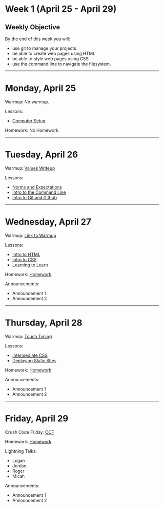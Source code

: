 # Week 1 (April 25 - April 29)
## Weekly Objective

By the end of this week you will:

- use git to manage your projects.
- be able to create web pages using HTML
- be able to style web pages using CSS
- use the command line to navigate the filesystem.

---

# Monday, April 25

Warmup: No warmup.

Lessons:
- [Computer Setup](https://workbook.galvanize.com/cohorts/68/articles/3052)

Homework: No Homework.

---

# Tuesday, April 26

Warmup: [Values Writeup](https://github.com/gSchool/values_writeup)

Lessons:
- [Norms and Expectations]()
- [Intro to the Command Line](https://workbook.galvanize.com/cohorts/68/articles/3057)
- [Intro to Git and Github](https://workbook.galvanize.com/cohorts/68/articles/3060)

---

# Wednesday, April 27

Warmup: [Link to Warmup](http://github.com/gSchool)

Lessons:
- [Intro to HTML](https://workbook.galvanize.com/cohorts/68/articles/3063)
- [Intro to CSS](https://workbook.galvanize.com/cohorts/68/articles/3070)
- [Learning to Learn](https://workbook.galvanize.com/cohorts/68/articles/3055)

Homework: [Homework](https://workbook.galvanize.com/cohorts/68/student_dashboard)

Announcements:
- Announcement 1
- Announcement 2

---

# Thursday, April 28

Warmup: [Touch Typing](https://workbook.galvanize.com/cohorts/68/articles/3053)

Lessons:
- [Intermediate CSS](https://workbook.galvanize.com/cohorts/68/articles/3071)
- [Deploying Static Sites](https://workbook.galvanize.com/cohorts/68/articles/3117)

Homework: [Homework](https://workbook.galvanize.com/cohorts/68/student_dashboard)

Announcements:
- Announcement 1
- Announcement 2

---

# Friday, April 29

Crush Code Friday: [CCF](https://workbook.galvanize.com/cohorts/68/student_dashboard)

Homework: [Homework](https://workbook.galvanize.com/cohorts/68/student_dashboard)

Lightning Talks:
- Logan
- Jordan
- Roger
- Micah

Announcements:
- Announcement 1
- Announcement 2
